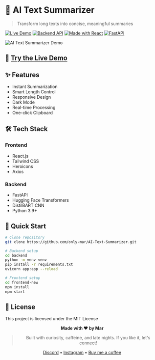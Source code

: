 # 🤖 AI Text Summarizer

> Transform long texts into concise, meaningful summaries

[![Live Demo](https://img.shields.io/badge/Live-Demo-brightgreen)](https://only-mar.github.io/AI-Text-Summarizer)
[![Backend API](https://img.shields.io/badge/Backend-API-blue)](https://ai-text-summarizer-api.onrender.com)
[![Made with React](https://img.shields.io/badge/Made%20with-React-61DAFB?logo=react)](https://reactjs.org/)
[![FastAPI](https://img.shields.io/badge/FastAPI-005571?logo=fastapi)](https://fastapi.tiangolo.com/)

![AI Text Summarizer Demo](https://github.com/only-mar/AI-Text-Summarizer/blob/main/image/image.png)

## 🚀 [Try the Live Demo](https://omaralhami.github.io/AI-Text-Summarizer/)

## ✨ Features

- Instant Summarization
- Smart Length Control
- Responsive Design
- Dark Mode
- Real-time Processing
- One-click Clipboard

## 🛠️ Tech Stack

### Frontend
- React.js
- Tailwind CSS
- Heroicons
- Axios

### Backend
- FastAPI
- Hugging Face Transformers
- DistilBART CNN
- Python 3.9+

## 🚀 Quick Start

```bash
# Clone repository
git clone https://github.com/only-mar/AI-Text-Summarizer.git

# Backend setup
cd backend
python -m venv venv
pip install -r requirements.txt
uvicorn app:app --reload

# Frontend setup
cd frontend-new
npm install
npm start
```

## 📄 License

This project is licensed under the MIT License

<div align="center">
  
**Made with ❤️ by Mar**
> Built with curiosity, caffeine, and late nights. If you like it, let's connect!

[Discord](https://discord.gg/xywrsneY8b) • [Instagram](https://www.instagram.com/16.72/) • [Buy me a coffee](https://buymeacoffee.com/onlymar)

</div>
